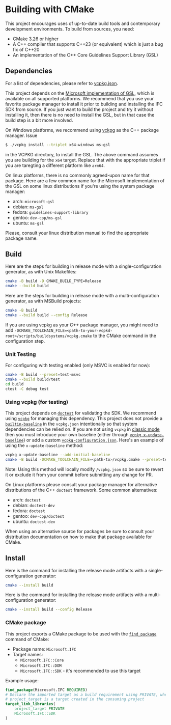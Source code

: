 # Building with CMake

This project encourages uses of up-to-date build tools and contemporary development environments.
To build from sources, you need:

- CMake 3.26 or higher
- A C++ compiler that supports C++23 (or equivalent) which is just a bug fix of C++20
- An implementation of the C++ Core Guidelines Support Library (GSL)

## Dependencies

For a list of dependencies, please refer to [vcpkg.json](vcpkg.json).

This project depends on the [Microsoft implementation of GSL](https://github.com/microsoft/GSL), which is available on all supported platforms.  We recommend that you use your favorite package manager to install it prior to building and installing the IFC SDK from source.  If you just want to build the project and try it without installing it, then there is no need to install the GSL, but in that case the build step is a bit more involved.

On Windows platforms, we recommend using [vckpg](https://vcpkg.io/en/getting-started.html) as the C++ package manager.  Issue
```sh
$ ./vcpkg install --triplet x64-windows ms-gsl
```
in the VCPKG directory, to install the GSL.  The above command assumes you are building for the `x64` target.  Replace that with the appropriate triplet if you are taregting a different platform like `arm64`.

On linux platforms, there is no commonly agreed-upon name for that package.  Here are a few common name for the Microsoft implementation of the GSL on some linux distributions if you're using the system package manager:

- arch: `microsoft-gsl`
- debian: `ms-gsl`
- fedora: `guidelines-support-library`
- gentoo: `dev-cpp/ms-gsl`
- ubuntu: `ms-gsl`

Please, consult your linux distribution manual to find the appropriate package name.

## Build

Here are the steps for building in release mode with a single-configuration
generator, as with Unix Makefiles:

```sh
cmake -B build -D CMAKE_BUILD_TYPE=Release
cmake --build build
```

Here are the steps for building in release mode with a multi-configuration
generator, as with MSBuild projects:

```sh
cmake -B build
cmake --build build --config Release
```

If you are using vcpkg as your C++ package manager, you might need to add `-DCMAKE_TOOLCHAIN_FILE=<path-to-your-vcpkd-root>/scripts/buildsystems/vcpkg.cmake` to the CMake command in the configuration step.

### Unit Testing

For configuring with testing enabled (only MSVC is enabled for now):

```sh
cmake -B build --preset=test-msvc
cmake --build build/test
cd build
ctest -C debug test
```

### Using vcpkg (for testing)

This project depends on [`doctest`](https://github.com/doctest/doctest) for validating the SDK.  We recommend using [`vcpkg`](https://vcpkg.io) for managing this dependency.  This project does not provide a [`builtin-baseline`](https://learn.microsoft.com/en-us/vcpkg/reference/vcpkg-json#builtin-baseline) in the `vcpkg.json` intentionally so that system dependencies can be relied on.  If you are not using `vcpkg` in [classic mode](https://learn.microsoft.com/en-us/vcpkg/users/classic-mode) then you must introduce your own baseline (either through [`vcpkg x-update-baseline`](https://learn.microsoft.com/en-us/vcpkg/commands/update-baseline)) or add a custom [`vcpkg-configuration.json`](https://learn.microsoft.com/en-us/vcpkg/reference/vcpkg-configuration-json).  Here's an example of using the `x-update-baseline` method:

```sh
vcpkg x-update-baseline --add-initial-baseline
cmake -B build -DCMAKE_TOOLCHAIN_FILE=<path-to>/vcpkg.cmake --preset=test-msvc
```

Note: Using this method will locally modify `/vcpkg.json` so be sure to revert it or exclude it from your commit before submitting any change for PR.

On Linux platforms please consult your package manager for alternative distributions of the C++ `doctest` framework.  Some common alternatives:

- arch: `doctest`
- debian: `doctest-dev`
- fedora: `doctest`
- gentoo: `dev-cpp/doctest`
- ubuntu: `doctest-dev`

When using an alternative source for packages be sure to consult your distribution documentation on how to make that package available for CMake.

## Install

Here is the command for installing the release mode artifacts with a
single-configuration generator:

```sh
cmake --install build
```

Here is the command for installing the release mode artifacts with a
multi-configuration generator:

```sh
cmake --install build --config Release
```

### CMake package

This project exports a CMake package to be used with the [`find_package`][2]
command of CMake:

* Package name: `Microsoft.IFC`
* Target names:
  * `Microsoft.IFC::Core`
  * `Microsoft.IFC::DOM`
  * `Microsoft.IFC::SDK` - it's recommended to use this target

Example usage:

```cmake
find_package(Microsoft.IFC REQUIRED)
# Declare the imported target as a build requirement using PRIVATE, where
# project_target is a target created in the consuming project
target_link_libraries(
    project_target PRIVATE
    Microsoft.IFC::SDK
)
```

[1]: https://cmake.org/cmake/help/latest/manual/cmake.1.html#install-a-project
[2]: https://cmake.org/cmake/help/latest/command/find_package.html
